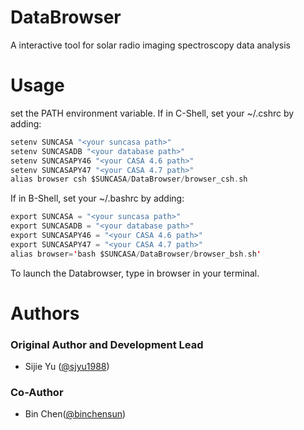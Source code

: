 # DataBrowser
A interactive tool for solar radio imaging spectroscopy data analysis

# Usage
set the PATH environment variable.
If in C-Shell, set your ~/.cshrc by adding:

```swift
setenv SUNCASA "<your suncasa path>"
setenv SUNCASADB "<your database path>"
setenv SUNCASAPY46 "<your CASA 4.6 path>"
setenv SUNCASAPY47 "<your CASA 4.7 path>"
alias browser csh $SUNCASA/DataBrowser/browser_csh.sh
```


If in B-Shell, set your ~/.bashrc by adding:
```swift
export SUNCASA = "<your suncasa path>"
export SUNCASADB = "<your database path>"
export SUNCASAPY46 = "<your CASA 4.6 path>"
export SUNCASAPY47 = "<your CASA 4.7 path>"
alias browser='bash $SUNCASA/DataBrowser/browser_bsh.sh'
```

To launch the Databrowser, type in browser in your terminal.

# Authors
### Original Author and Development Lead
- Sijie Yu ([@sjyu1988](https://github.com/sjyu1988))

### Co-Author
- Bin Chen([@binchensun](https://github.com/binchensun))

